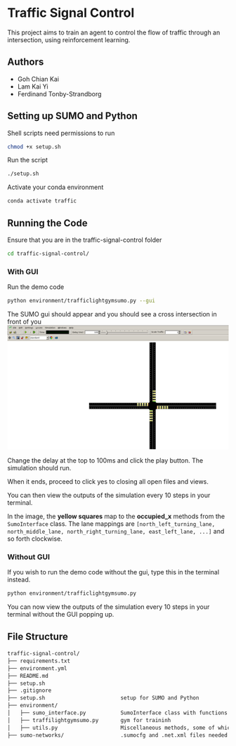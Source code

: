 # Traffic Signal Control

This project aims to train an agent to control the flow of traffic through an intersection, using reinforcement learning.

## Authors

- Goh Chian Kai
- Lam Kai Yi
- Ferdinand Tonby-Strandborg

## Setting up SUMO and Python

Shell scripts need permissions to run

```sh
chmod +x setup.sh
```

Run the script

```sh
./setup.sh
```

Activate your conda environment

```sh
conda activate traffic
```

## Running the Code

Ensure that you are in the traffic-signal-control folder

```sh
cd traffic-signal-control/
```

### With GUI

Run the demo code

```sh
python environment/trafficlightgymsumo.py --gui
```

The SUMO gui should appear and you should see a cross intersection in front of you
![SUMO GUI](guiwindow.png)

Change the delay at the top to 100ms and click the play button. The simulation should run.

When it ends, proceed to click yes to closing all open files and views.

You can then view the outputs of the simulation every 10 steps in your terminal.

In the image, the **yellow squares** map to the **occupied_x** methods from the `SumoInterface` class. The lane mappings are `[north_left_turning_lane, north_middle_lane, north_right_turning_lane, east_left_lane, ...]` and so forth clockwise.

### Without GUI

If you wish to run the demo code without the gui, type this in the terminal instead.

```sh
python environment/trafficlightgymsumo.py
```

You can now view the outputs of the simulation every 10 steps in your terminal without the GUI popping up.

## File Structure

```txt
traffic-signal-control/
├── requirements.txt
├── environment.yml
├── README.md
├── setup.sh
├── .gitignore
├── setup.sh                        setup for SUMO and Python
├── environment/
│   ├── sumo_interface.py           SumoInterface class with functions needed to retrieve simulation information
│   ├── traffilightgymsumo.py       gym for traininh
│   ├── utils.py                    Miscellaneous methods, some of which are used by SumoInterface
├── sumo-networks/                  .sumocfg and .net.xml files needed for SUMO
```
